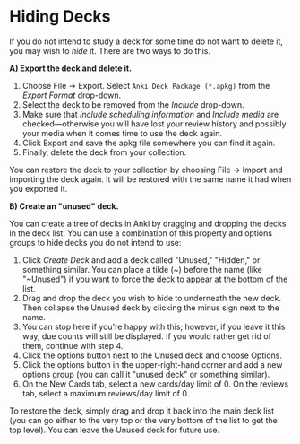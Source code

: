 # Hiding Decks

If you do not intend to study a deck for some time do not want to delete it, you may wish to *hide* it. There are two ways to do this.

**A) Export the deck and delete it.**

1. Choose File → Export. Select `Anki Deck Package (*.apkg)` from the *Export Format* drop-down.
2. Select the deck to be removed from the *Include* drop-down.
3. Make sure that *Include scheduling information* and *Include media* are checked—otherwise you will have lost your review history and possibly your media when it comes time to use the deck again.
4. Click Export and save the apkg file somewhere you can find it again.
5. Finally, delete the deck from your collection.

You can restore the deck to your collection by choosing File → Import and importing the deck again. It will be restored with the same name it had when you exported it.

**B) Create an "unused" deck.**

You can create a tree of decks in Anki by dragging and dropping the decks in the deck list. You can use a combination of this property and options groups to hide decks you do not intend to use:

1. Click *Create Deck* and add a deck called "Unused," "Hidden," or something similar. You can place a tilde (~) before the name (like "~Unused") if you want to force the deck to appear at the bottom of the list.
2. Drag and drop the deck you wish to hide to underneath the new deck. Then collapse the Unused deck by clicking the minus sign next to the name.
3. You can stop here if you're happy with this; however, if you leave it this way, due counts will still be displayed. If you would rather get rid of them, continue with step 4.
4. Click the options button next to the Unused deck and choose Options.
5. Click the options button in the upper-right-hand corner and add a new options group (you can call it "unused deck" or something similar).
6. On the New Cards tab, select a new cards/day limit of 0. On the reviews tab, select a maximum reviews/day limit of 0.

To restore the deck, simply drag and drop it back into the main deck list (you can go either to the very top or the very bottom of the list to get the top level). You can leave the Unused deck for future use.
